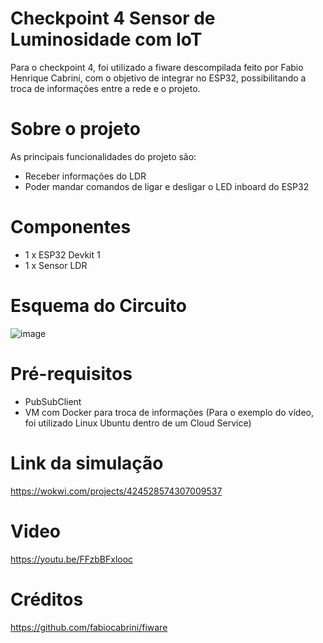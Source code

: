 # Checkpoint 4 Sensor de Luminosidade com IoT
Para o checkpoint 4, foi utilizado a fiware descompilada feito por Fabio Henrique Cabrini, com o objetivo de integrar no ESP32, possibilitando a troca de informações entre a rede e o projeto.

# Sobre o projeto
As principais funcionalidades do projeto são:
- Receber informações do LDR
- Poder mandar comandos de ligar e desligar o LED inboard do ESP32

# Componentes
- 1 x ESP32 Devkit 1
- 1 x Sensor LDR

# Esquema do Circuito
![image](https://github.com/user-attachments/assets/af6ad462-a58d-4216-8539-23afd5b436f9)

# Pré-requisitos
- PubSubClient
- VM com Docker para troca de informações (Para o exemplo do vídeo, foi utilizado Linux Ubuntu dentro de um Cloud Service)

# Link da simulação
https://wokwi.com/projects/424528574307009537

# Video
https://youtu.be/FFzbBFxlooc

# Créditos
https://github.com/fabiocabrini/fiware

